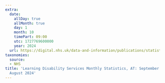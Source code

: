 ```yaml
---
extra:
  date:
    allDay: true
    allMonth: true
    day: 1
    month: 10
    timePart: 09:00
    utc: 1727769600000
    year: 2024
  url: https://digital.nhs.uk/data-and-information/publications/statistical/learning-disability-services-statistics/at-september-2024-mhsds-august-2024
taxonomies:
  source:
  - NHS
title: 'Learning Disability Services Monthly Statistics, AT: September 2024, MHSDS:
  August 2024'
---
```

